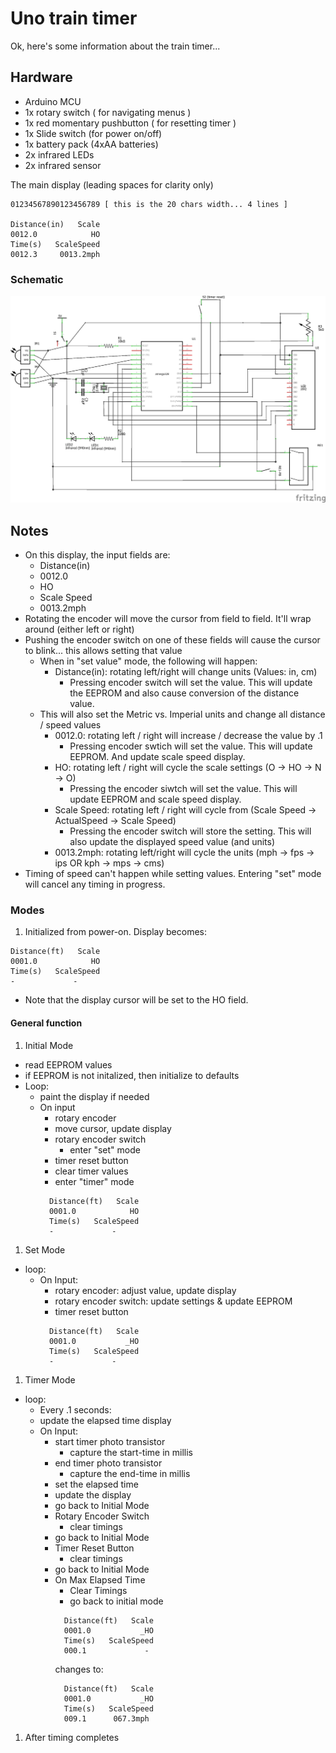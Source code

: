 # Uno train timer

Ok, here's some information about the train timer...

## Hardware

- Arduino MCU
- 1x rotary switch ( for navigating menus )
- 1x red momentary pushbutton ( for resetting timer )
- 1x Slide switch (for power on/off)
- 1x battery pack (4xAA batteries)
- 2x infrared LEDs
- 2x infrared sensor

The main display (leading spaces for clarity only)
```
01234567890123456789 [ this is the 20 chars width... 4 lines ]

Distance(in)   Scale
0012.0            HO
Time(s)   ScaleSpeed
0012.3     0013.2mph
```

### Schematic

![Schematic](/TrainTimer_schem.png)

## Notes

- On this display, the input fields are:
  - Distance(in)
  - 0012.0
  - HO
  - Scale Speed
  - 0013.2mph
- Rotating the encoder will move the cursor from field to field.  It'll wrap around (either left or right)
- Pushing the encoder switch on one of these fields will cause the cursor to blink... this allows setting that value
  - When in "set value" mode, the following will happen:
    - Distance(in):  rotating left/right will change units (Values:  in, cm)
      - Pressing encoder switch will set the value.  This will update the EEPROM and also cause conversion of the distance value.
  - This will also set the Metric vs. Imperial units and change all distance / speed values
    - 0012.0:   rotating left / right will increase / decrease the value by .1
      - Pressing encoder swtich will set the value.  This will update EEPROM.  And update scale speed display.
    - HO:  rotating left / right will cycle the scale settings (O -> HO -> N -> O)
      - Pressing the encoder siwtch will set the value.  This will update EEPROM and scale speed display.
    - Scale Speed:  rotating left / right will cycle from (Scale Speed -> ActualSpeed -> Scale Speed)
      - Pressing the encoder switch will store the setting.  This will also update the displayed speed value (and units)
    - 0013.2mph:  rotating left/right will cycle the units (mph -> fps -> ips OR kph -> mps -> cms)
- Timing of speed can't happen while setting values.  Entering "set" mode will cancel any timing in progress.

### Modes

1. Initialized from power-on.  Display becomes:
  ```
  Distance(ft)   Scale
  0001.0            HO
  Time(s)   ScaleSpeed
  -             -
  ```
  - Note that the display cursor will be set to the HO field.

#### General function

1. Initial Mode
  - read EEPROM values
  - if EEPROM is not initalized, then initialize to defaults
  - Loop:
    - paint the display if needed
    - On input
      - rotary encoder
      - move cursor, update display
      - rotary encoder switch
        - enter "set" mode
      - timer reset button
      - clear timer values
      - enter "timer" mode
      ```
        Distance(ft)   Scale
        0001.0            HO
        Time(s)   ScaleSpeed
        -             -
      ```
1. Set Mode
  - loop:
    - On Input:
      - rotary encoder:  adjust value, update display
      - rotary encoder switch:  update settings & update EEPROM
      - timer reset button
      ```
        Distance(ft)   Scale
        0001.0           _HO
        Time(s)   ScaleSpeed
        -             -
      ```
1. Timer Mode
  - loop:
    - Every .1 seconds:
    - update the elapsed time display
    - On Input:
      - start timer photo transistor
        - capture the start-time in millis
      - end timer photo transistor
        - capture the end-time in millis
      - set the elapsed time
      - update the display
      - go back to Initial Mode
      - Rotary Encoder Switch
        - clear timings
      - go back to Initial Mode
      - Timer Reset Button
        - clear timings
      - go back to Initial Mode
      - On Max Elapsed Time
        - Clear Timings
        - go back to initial mode
        ```
          Distance(ft)   Scale
          0001.0           _HO
          Time(s)   ScaleSpeed
          000.1             -
        ```
        changes to:
        ```
          Distance(ft)   Scale
          0001.0           _HO
          Time(s)   ScaleSpeed
          009.1      067.3mph
        ```
1. After timing completes
